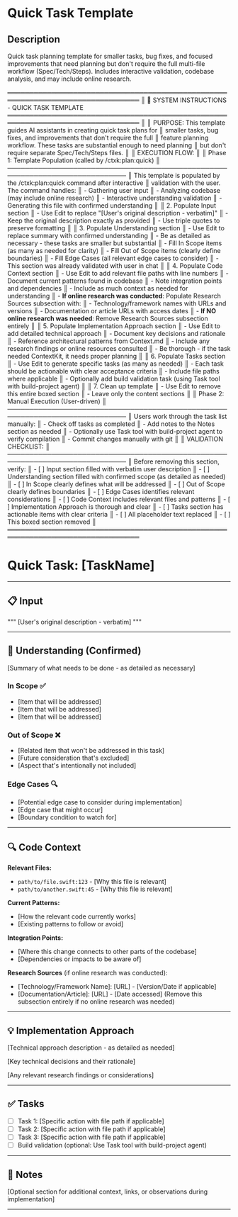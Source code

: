 # Quick Task Template
<!-- Template Version: 3 | ContextKit: 0.2.6 | Updated: 2025-01-17 -->

## Description
Quick task planning template for smaller tasks, bug fixes, and focused improvements that need planning but don't require the full multi-file workflow (Spec/Tech/Steps). Includes interactive validation, codebase analysis, and may include online research.

════════════════════════════════════════════════════════════════════════════════
║ 🤖 SYSTEM INSTRUCTIONS - QUICK TASK TEMPLATE
════════════════════════════════════════════════════════════════════════════════
║
║ PURPOSE: This template guides AI assistants in creating quick task plans for
║ smaller tasks, bug fixes, and improvements that don't require the full
║ feature planning workflow. These tasks are substantial enough to need planning
║ but don't require separate Spec/Tech/Steps files.
║
║ EXECUTION FLOW:
║
║ Phase 1: Template Population (called by /ctxk:plan:quick)
║ ─────────────────────────────────────────────────────────────────────────────
║ This template is populated by the /ctxk:plan:quick command after interactive
║ validation with the user. The command handles:
║ - Gathering user input
║ - Analyzing codebase (may include online research)
║ - Interactive understanding validation
║ - Generating this file with confirmed understanding
║
║ 2. Populate Input section
║    - Use Edit to replace "[User's original description - verbatim]"
║    - Keep the original description exactly as provided
║    - Use triple quotes to preserve formatting
║
║ 3. Populate Understanding section
║    - Use Edit to replace summary with confirmed understanding
║    - Be as detailed as necessary - these tasks are smaller but substantial
║    - Fill In Scope items (as many as needed for clarity)
║    - Fill Out of Scope items (clearly define boundaries)
║    - Fill Edge Cases (all relevant edge cases to consider)
║    - This section was already validated with user in chat
║
║ 4. Populate Code Context section
║    - Use Edit to add relevant file paths with line numbers
║    - Document current patterns found in codebase
║    - Note integration points and dependencies
║    - Include as much context as needed for understanding
║    - **If online research was conducted**: Populate Research Sources subsection with:
║      - Technology/framework names with URLs and versions
║      - Documentation or article URLs with access dates
║    - **If NO online research was needed**: Remove Research Sources subsection entirely
║
║ 5. Populate Implementation Approach section
║    - Use Edit to add detailed technical approach
║    - Document key decisions and rationale
║    - Reference architectural patterns from Context.md
║    - Include any research findings or online resources consulted
║    - Be thorough - if the task needed ContextKit, it needs proper planning
║
║ 6. Populate Tasks section
║    - Use Edit to generate specific tasks (as many as needed)
║    - Each task should be actionable with clear acceptance criteria
║    - Include file paths where applicable
║    - Optionally add build validation task (using Task tool with build-project agent)
║
║ 7. Clean up template
║    - Use Edit to remove this entire boxed section
║    - Leave only the content sections
║
║ Phase 2: Manual Execution (User-driven)
║ ─────────────────────────────────────────────────────────────────────────────
║ Users work through the task list manually:
║ - Check off tasks as completed
║ - Add notes to the Notes section as needed
║ - Optionally use Task tool with build-project agent to verify compilation
║ - Commit changes manually with git
║
║ VALIDATION CHECKLIST:
║ ─────────────────────────────────────────────────────────────────────────────
║ Before removing this section, verify:
║ - [ ] Input section filled with verbatim user description
║ - [ ] Understanding section filled with confirmed scope (as detailed as needed)
║ - [ ] In Scope clearly defines what will be addressed
║ - [ ] Out of Scope clearly defines boundaries
║ - [ ] Edge Cases identifies relevant considerations
║ - [ ] Code Context includes relevant files and patterns
║ - [ ] Implementation Approach is thorough and clear
║ - [ ] Tasks section has actionable items with clear criteria
║ - [ ] All placeholder text replaced
║ - [ ] This boxed section removed
║
════════════════════════════════════════════════════════════════════════════════

# Quick Task: [TaskName]

---

## 📋 Input

"""
[User's original description - verbatim]
"""

---

## 🎯 Understanding (Confirmed)

[Summary of what needs to be done - as detailed as necessary]

### In Scope ✅

- [Item that will be addressed]
- [Item that will be addressed]
- [Item that will be addressed]

### Out of Scope ❌

- [Related item that won't be addressed in this task]
- [Future consideration that's excluded]
- [Aspect that's intentionally not included]

### Edge Cases 🔍

- [Potential edge case to consider during implementation]
- [Edge case that might occur]
- [Boundary condition to watch for]

---

## 🔍 Code Context

**Relevant Files:**
- `path/to/file.swift:123` - [Why this file is relevant]
- `path/to/another.swift:45` - [Why this file is relevant]

**Current Patterns:**
- [How the relevant code currently works]
- [Existing patterns to follow or avoid]

**Integration Points:**
- [Where this change connects to other parts of the codebase]
- [Dependencies or impacts to be aware of]

**Research Sources** (if online research was conducted):
- [Technology/Framework Name]: [URL] - [Version/Date if applicable]
- [Documentation/Article]: [URL] - [Date accessed]
(Remove this subsection entirely if no online research was needed)

---

## 💡 Implementation Approach

[Technical approach description - as detailed as needed]

[Key technical decisions and their rationale]

[Any relevant research findings or considerations]

---

## ✅ Tasks

- [ ] Task 1: [Specific action with file path if applicable]
- [ ] Task 2: [Specific action with file path if applicable]
- [ ] Task 3: [Specific action with file path if applicable]
- [ ] Build validation (optional: Use Task tool with build-project agent)

---

## 📝 Notes

[Optional section for additional context, links, or observations during implementation]

---
